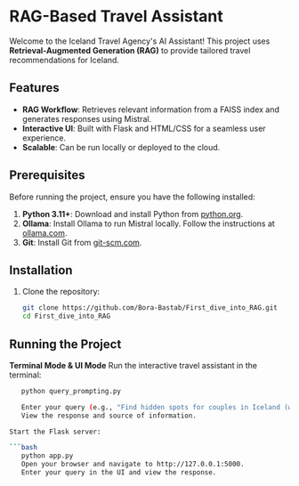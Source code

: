 # RAG-Based Travel Assistant

Welcome to the Iceland Travel Agency's AI Assistant! This project uses **Retrieval-Augmented Generation (RAG)** to provide tailored travel recommendations for Iceland.

## Features
- **RAG Workflow**: Retrieves relevant information from a FAISS index and generates responses using Mistral.
- **Interactive UI**: Built with Flask and HTML/CSS for a seamless user experience.
- **Scalable**: Can be run locally or deployed to the cloud.

## Prerequisites

Before running the project, ensure you have the following installed:

1. **Python 3.11+**: Download and install Python from [python.org](https://www.python.org/).
2. **Ollama**: Install Ollama to run Mistral locally. Follow the instructions at [ollama.com](https://ollama.com).
3. **Git**: Install Git from [git-scm.com](https://git-scm.com/).

## Installation

1. Clone the repository:
   ```bash
   git clone https://github.com/Bora-Bastab/First_dive_into_RAG.git
   cd First_dive_into_RAG

   
## Running the Project

**Terminal Mode & UI Mode**
Run the interactive travel assistant in the terminal:

```bash
   python query_prompting.py

   Enter your query (e.g., "Find hidden spots for couples in Iceland (winter)").
   View the response and source of information.

Start the Flask server:

```bash
   python app.py
   Open your browser and navigate to http://127.0.0.1:5000.
   Enter your query in the UI and view the response.
